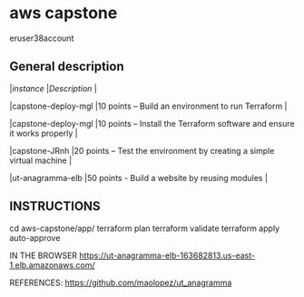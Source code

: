 aws capstone
=====================

eruser38account

General description
-----

|*instance*          |*Description*                                                           |


|capstone-deploy-mgl |10 points – Build an environment to run Terraform                       |


|capstone-deploy-mgl |10 points – Install the Terraform software and ensure it works properly |

|capstone-JRnh       |20 points – Test the environment by creating a simple virtual machine   |

|ut-anagramma-elb    |50 points - Build a website by  reusing modules                         |


INSTRUCTIONS
------------------

cd aws-capstone/app/
terraform plan
terraform validate
terraform apply auto-approve

IN THE BROWSER
https://ut-anagramma-elb-163682813.us-east-1.elb.amazonaws.com/

REFERENCES:
https://github.com/maolopez/ut_anagramma 
